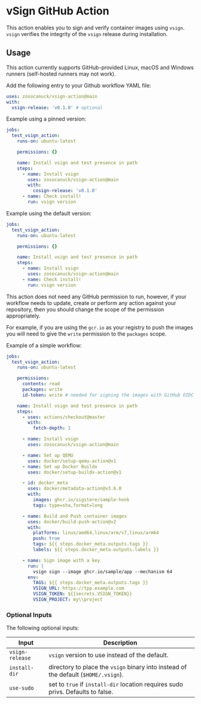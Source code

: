 # vSign GitHub Action

This action enables you to sign and verify container images using `vsign`.
`vsign` verifies the integrity of the `vsign` release during installation.

## Usage

This action currently supports GitHub-provided Linux, macOS and Windows runners (self-hosted runners may not work).

Add the following entry to your Github workflow YAML file:

```yaml
uses: zosocanuck/vsign-action@main
with:
  vsign-release: 'v0.1.0' # optional
```

Example using a pinned version:

```yaml
jobs:
  test_vsign_action:
    runs-on: ubuntu-latest

    permissions: {}

    name: Install vsign and test presence in path
    steps:
      - name: Install vsign
        uses: zosocanuck/vsign-action@main
        with:
          cosign-release: 'v0.1.0'
      - name: Check install!
        run: vsign version
```

Example using the default version:

```yaml
jobs:
  test_vsign_action:
    runs-on: ubuntu-latest

    permissions: {}

    name: Install vsign and test presence in path
    steps:
      - name: Install vsign
        uses: zosocanuck/vsign-action@main
      - name: Check install!
        run: vsign version
```

This action does not need any GitHub permission to run, however, if your workflow needs to update, create or perform any
action against your repository, then you should change the scope of the permission appropriately.

For example, if you are using the `gcr.io` as your registry to push the images you will need to give the `write` permission
to the `packages` scope.

Example of a simple workflow:

```yaml
jobs:
  test_vsign_action:
    runs-on: ubuntu-latest

    permissions:
      contents: read
      packages: write
      id-token: write # needed for signing the images with GitHub OIDC Token **not production ready**

    name: Install vsign and test presence in path
    steps:
      - uses: actions/checkout@master
        with:
          fetch-depth: 1

      - name: Install vsign
        uses: zosocanuck/vsign-action@main

      - name: Set up QEMU
        uses: docker/setup-qemu-action@v1
      - name: Set up Docker Buildx
        uses: docker/setup-buildx-action@v1

      - id: docker_meta
        uses: docker/metadata-action@v3.6.0
        with:
          images: ghcr.io/sigstore/sample-honk
          tags: type=sha,format=long

      - name: Build and Push container images
        uses: docker/build-push-action@v2
        with:
          platforms: linux/amd64,linux/arm/v7,linux/arm64
          push: true
          tags: ${{ steps.docker_meta.outputs.tags }}
          labels: ${{ steps.docker_meta.outputs.labels }}

      - name: Sign image with a key
        run: |
          vsign sign --image ghcr.io/sample/app --mechanism 64
        env:
          TAGS: ${{ steps.docker_meta.outputs.tags }}
          VSIGN_URL: https://tpp.example.com
          VSIGN_TOKEN: ${{secrets.VSIGN_TOKEN}}
          VSIGN_PROJECT: my\\project
```

### Optional Inputs
The following optional inputs:

| Input | Description |
| --- | --- |
| `vsign-release` | `vsign` version to use instead of the default. |
| `install-dir` | directory to place the `vsign` binary into instead of the default (`$HOME/.vsign`). |
| `use-sudo` | set to `true` if `install-dir` location requires sudo privs. Defaults to false. |